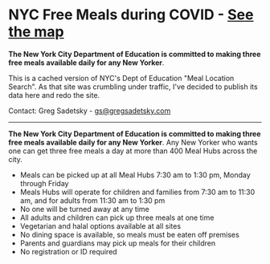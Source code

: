 # NYC Free Meals during COVID - [See the map](https://www.google.com/maps/d/viewer?mid=13Vr3jfAf9uOPm7b03paX_lyLjBi9Ue-4)

**The New York City Department of Education is committed to making three free meals available daily for any New Yorker**.

This is a cached version of NYC's Dept of Education "Meal Location Search". As that site was crumbling under traffic, I've decided to publish its data here and redo the site.

Contact: Greg Sadetsky - gs@gregsadetsky.com

---

**The New York City Department of Education is committed to making three free meals available daily for any New Yorker**. Any New Yorker who wants one can get three free meals a day at more than 400 Meal Hubs across the city.

- Meals can be picked up at all Meal Hubs 7:30 am to 1:30 pm, Monday through Friday
- Meals Hubs will operate for children and families from 7:30 am to 11:30 am, and for adults from 11:30 am to 1:30 pm
- No one will be turned away at any time
- All adults and children can pick up three meals at one time
- Vegetarian and halal options available at all sites
- No dining space is available, so meals must be eaten off premises
- Parents and guardians may pick up meals for their children
- No registration or ID required